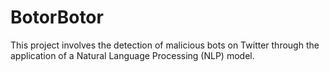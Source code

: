 # BotorBotor
This project involves the detection of malicious bots on Twitter through the application of a Natural Language Processing (NLP) model.
